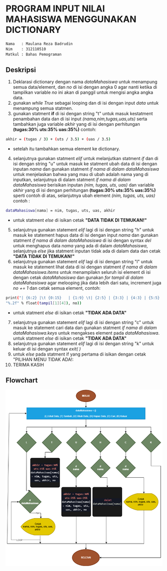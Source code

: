 # **PROGRAM INPUT NILAI MAHASISWA MENGGUNAKAN DICTIONARY**

```sh
Nama   : Maulana Reza Badrudin
Nim    : 312110510
Matkul : Bahas Pemograman
```

## **Deskripsi**

1. Deklarasi dictionary dengan nama _dataMahasiswa_ untuk menampung semua data/element, dan _no_ di isi dengan angka 0 agar nanti ketika di tampilkan variable _no_ ini akan di panggil untuk mengisi angka angka data.
2. gunakan _while True_ sebagai looping dan di isi dengan input _data_ untuk menampung semua statmen.
3. gunakan statment **if** di isi dengan string "t" untuk masuk kestatment penambahan data dan di isi input _(nama,nim,tugas,uas,uts)_ serta tambahkan juga variable _akhir_ yang di isi dengan perhitungan **(tugas:30% uts:35% uas:35%)** contoh:

```sh
akhir = (tugas / 3) + (uts / 3.5) + (uas / 3.5)
```

- setelah itu tambahkan semua element ke dictionary.
  <br>

4. selanjutnya gunakan statment _elif_ untuk melanjutkan statment _if_
   dan di isi dengan string "u" untuk masuk ke statment ubah data di isi dengan inputan _nama_ dan gunakan statment _if nama di dalam dataMahasiswa_ untuk menjelaskan bahwa yang mau di ubah adalah nama yang di inputkan, selanjutnya di dalam statment _if nama di dalam dataMahasiswa_ berisikan inputan _(nim, tugas, uts, uas)_ dan variable _akhir_ yang di isi dengan perhitungan **(tugas:30% uts:35% uas:35%)** sperti contoh di atas, selanjutnya ubah element _(nim, tugas, uts, uas)_ contoh :

```sh
dataMahasiswa[nama] = nim, tugas, uts, uas, akhir
```




- untuk statment _else_ di isikan cetak **"DATA TIDAK DI TEMUKAN!"**
  <br>

5. selanjutnya gunakan statement _elif_ lagi di isi dengan string "h" untuk masuk ke statement hapus data di isi dengan input _nama_ dan gunakan statment _if nama di dalam dataMahasiswa_ di isi dengan syntax _del_ untuk menghapus data _nama_ yang ada di dalam _dataMahasiswa_, selanjutnya _else_ jika statment inputan tidak ada di dalam data dan cetak **"DATA TIDAK DI TEMUKAN!"**
6. selanjutnya gunakan statement _elif_ lagi di isi dengan string "l" untuk masuk ke statement lihat data di isi dengan statment _if nama di dalam dataMahasiswa.items_ untuk menampilakn seluruh isi element di isi dengan cetak _dataMahasiswa_ dan gunakan _for tampil di dalam dataMahasiswa_ agar melooping jika data lebih dari satu, increment juga _no += 1_ dan cetak semua element, contoh:

```sh
print("| {6:2} |\t {0:15}   | {1:9} \t| {2:5} | {3:3} | {4:3} | {5:5} |".format(tampil[0], tampil[1][0], tampil[1][1],tampil[1][2], tampil[1][3],
"%.2f" % float(tampil[1][4]), no))
```

- untuk statment _else_ di isikan cetak **"TIDAK ADA DATA"**
  <br>

7. selanjutnya gunakan statement _elif_ lagi di isi dengan string "c" untuk masuk ke statement cari data dan gunakan statment _if nama di dalam dataMahasiswa.keys_ untuk mengakses element pada *dataMahasiswa*.
untuk statment _else_ di isikan cetak **"TIDAK ADA DATA"**
8. selanjutnya gunakan statement _elif_ lagi di isi dengan string "k" untuk keluar di isi dengan syntax *exit( )*
9. untuk *else* pada statment if yang pertama di isikan dengan cetak "PILIHAN MENU TIDAK ADA!:
10. TERIMA KASIH
## **Flowchart**
![eza](ss/flowchart.png)
